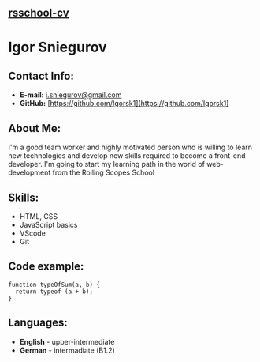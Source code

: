 ## [rsschool-cv](https://Igorsk1.github.io/rsschool-cv/)

# Igor Sniegurov

## Contact Info:

- **E-mail:** [i.sniegurov@gmail.com](mailto:i.sniegurov@gmail.com)
- **GitHub:** [https://github.com/Igorsk1](https://github.com/Igorsk1)

## About Me:

I'm a good team worker and highly motivated person who is willing to learn new technologies and develop new skills required to become a front-end developer.
I'm going to start my learning path in the world of web-development from the Rolling Scopes School

## Skills:

- HTML, CSS
- JavaScript basics
- VScode
- Git

## Code example:

```
function typeOfSum(a, b) {
  return typeof (a + b);
}
```

## Languages:

- **English** - upper-intermediate
- **German** - intermadiate (B1.2)
